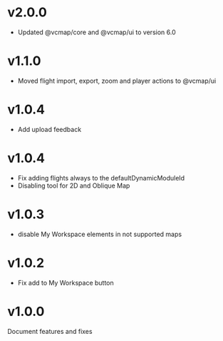 # v2.0.0

- Updated @vcmap/core and @vcmap/ui to version 6.0

# v1.1.0

- Moved flight import, export, zoom and player actions to @vcmap/ui

# v1.0.4

- Add upload feedback

# v1.0.4

- Fix adding flights always to the defaultDynamicModuleId
- Disabling tool for 2D and Oblique Map

# v1.0.3

- disable My Workspace elements in not supported maps

# v1.0.2

- Fix add to My Workspace button

# v1.0.0

Document features and fixes

